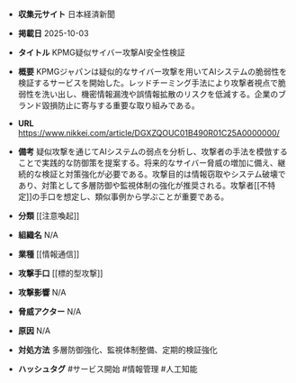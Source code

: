 - **収集元サイト**
日本経済新聞

- **掲載日**
2025-10-03

- **タイトル**
KPMG疑似サイバー攻撃AI安全性検証

- **概要**
KPMGジャパンは疑似的なサイバー攻撃を用いてAIシステムの脆弱性を検証するサービスを開始した。レッドチーミング手法により攻撃者視点で脆弱性を洗い出し、機密情報漏洩や誤情報拡散のリスクを低減する。企業のブランド毀損防止に寄与する重要な取り組みである。

- **URL**
https://www.nikkei.com/article/DGXZQOUC01B490R01C25A0000000/

- **備考**
疑似攻撃を通じてAIシステムの弱点を分析し、攻撃者の手法を模倣することで実践的な防御策を提案する。将来的なサイバー脅威の増加に備え、継続的な検証と対策強化が必要である。攻撃目的は情報窃取やシステム破壊であり、対策として多層防御や監視体制の強化が推奨される。攻撃者[[不特定]]の手口を想定し、類似事例から学ぶことが重要である。

- **分類**
[[注意喚起]]

- **組織名**
N/A

- **業種**
[[情報通信]]

- **攻撃手口**
[[標的型攻撃]]

- **攻撃影響**
N/A

- **脅威アクター**
N/A

- **原因**
N/A

- **対処方法**
多層防御強化、監視体制整備、定期的検証強化

- **ハッシュタグ**
#サービス開始 #情報管理 #人工知能
